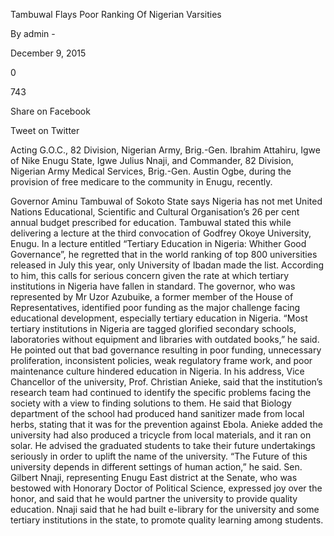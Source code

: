 Tambuwal Flays Poor Ranking Of Nigerian Varsities

By admin \-

December 9, 2015

0

743

Share on Facebook

Tweet on Twitter

Acting G.O.C., 82 Division, Nigerian Army, Brig.-Gen. Ibrahim Attahiru, Igwe of Nike Enugu State, Igwe Julius Nnaji, and Commander, 82 Division, Nigerian Army Medical Services, Brig.-Gen. Austin Ogbe, during the provision of free medicare to the community in Enugu, recently.

Governor Aminu
Tambuwal of Sokoto State says Nigeria has not met United Nations Educational, Scientific and Cultural Organisation’s 26 per cent annual budget prescribed for education.
Tambuwal stated this while delivering a lecture at the third convocation of Godfrey Okoye University, Enugu.
In a lecture entitled “Tertiary Education in Nigeria: Whither Good Governance”, he regretted that in the world ranking of top 800 universities released in July this year, only University of Ibadan made the list.
According to him, this calls for serious concern given the rate at which tertiary institutions in Nigeria have fallen in standard.
The governor, who was represented by Mr Uzor Azubuike, a former member of the House of Representatives, identified poor funding as the major challenge facing educational development, especially tertiary education in Nigeria.
“Most tertiary institutions in Nigeria are tagged glorified secondary schools, laboratories without equipment and libraries with outdated books,” he said. He pointed out that bad governance resulting in poor funding, unnecessary proliferation, inconsistent policies, weak regulatory frame work, and poor maintenance culture hindered education in Nigeria.
In his address, Vice Chancellor of the university, Prof. Christian Anieke, said that the institution’s research team had continued to identify the specific problems facing the society with a view to finding solutions to them.
He said that Biology department of the school had produced hand sanitizer made from local herbs, stating that it was for the prevention against Ebola.
Anieke added the university had also produced a tricycle from local materials, and it ran on solar.
He advised the graduated students to take their future undertakings seriously in order to uplift the name of the university.
“The Future of this university depends in different settings of human action,” he said. Sen. Gilbert Nnaji, representing Enugu East district at the Senate, who was bestowed with Honorary Doctor of Political Science, expressed joy over the honor, and said that he would partner the university to provide quality education.
Nnaji said that he had built e-library for the university and some tertiary institutions in the state, to promote quality learning among students.
